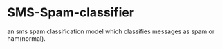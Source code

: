 # SMS-Spam-classifier
an sms spam classification model which classifies messages as spam or ham(normal).
